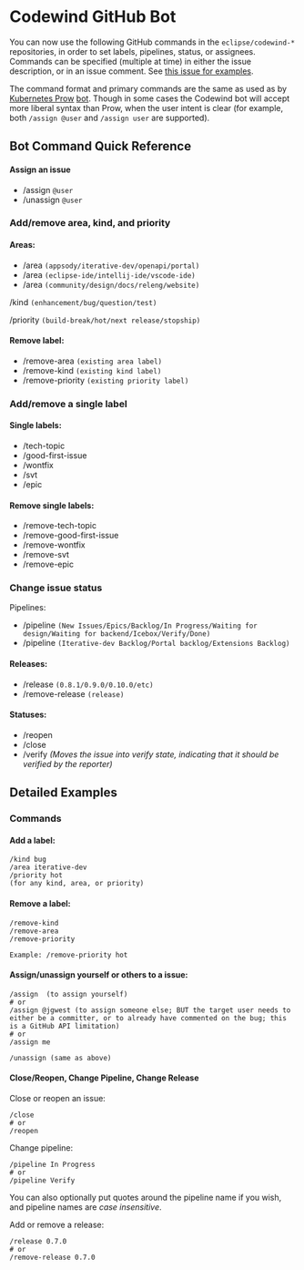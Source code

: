 # Codewind GitHub Bot

You can now use the following GitHub commands in the `eclipse/codewind-*` repositories, in order to set labels, pipelines, status, or assignees. Commands can be specified (multiple at time) in either the issue description, or in an issue comment. See [this issue for examples](https://github.com/eclipse/codewind/issues/844).

The command format and primary commands are the same as used as by [Kubernetes Prow](https://github.com/kubernetes/test-infra/tree/master/prow) [bot](https://github.com/kubernetes/test-infra/commits?author=k8s-ci-robot). Though in some cases the Codewind bot will accept more liberal syntax than Prow, when the user intent is clear (for example, both `/assign @user` and `/assign user` are supported).

## Bot Command Quick Reference

#### Assign an issue
- /assign `@user`
- /unassign `@user`

### Add/remove area, kind, and priority

#### Areas:
- /area `(appsody/iterative-dev/openapi/portal)`
- /area `(eclipse-ide/intellij-ide/vscode-ide)`
- /area `(community/design/docs/releng/website)`

/kind `(enhancement/bug/question/test)`

/priority `(build-break/hot/next release/stopship)`

#### Remove label:
- /remove-area `(existing area label)`
- /remove-kind `(existing kind label)`
- /remove-priority `(existing priority label)`


### Add/remove a single label

#### Single labels:
- /tech-topic
- /good-first-issue
- /wontfix
- /svt
- /epic

#### Remove single labels:
- /remove-tech-topic
- /remove-good-first-issue
- /remove-wontfix
- /remove-svt
- /remove-epic


### Change issue status

Pipelines:
- /pipeline `(New Issues/Epics/Backlog/In Progress/Waiting for design/Waiting for backend/Icebox/Verify/Done)`
- /pipeline `(Iterative-dev Backlog/Portal backlog/Extensions Backlog)`

#### Releases:
- /release `(0.8.1/0.9.0/0.10.0/etc)`
- /remove-release `(release)`

#### Statuses:
- /reopen
- /close
- /verify *(Moves the issue into verify state, indicating that it should be verified by the reporter)*


## Detailed Examples 

### Commands


#### Add a label:
```
/kind bug
/area iterative-dev
/priority hot
(for any kind, area, or priority)
```

#### Remove a label:
```
/remove-kind
/remove-area
/remove-priority

Example: /remove-priority hot 
```

#### Assign/unassign yourself or others to a issue:
```
/assign  (to assign yourself)
# or
/assign @jgwest (to assign someone else; BUT the target user needs to either be a committer, or to already have commented on the bug; this is a GitHub API limitation)
# or
/assign me

/unassign (same as above)
```


#### Close/Reopen, Change Pipeline, Change Release

Close or reopen an issue:
```
/close
# or
/reopen
```

Change pipeline:
```
/pipeline In Progress
# or
/pipeline Verify
```
You can also optionally put quotes around the pipeline name if you wish, and pipeline names are _case insensitive_.

Add or remove a release:
```
/release 0.7.0
# or
/remove-release 0.7.0
```
